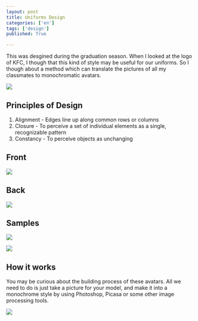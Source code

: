 ```yaml
---
layout: post
title: Uniforms Design
categories: ['en']
tags: ['design']
published: True

---
```


This was desgined during the graduation season. When I looked at the logo of KFC, I though that this kind of style may be useful for our uniforms.
So I though about a method which can translate the pictures of all my classmates to monochromatic avatars.

![](http://ww2.sinaimg.cn/large/6d0af205jw1evslvmgedfj20xc0fowjf.jpg)

## Principles of Design

1. Alignment - Edges line up along common rows or columns
2. Closure - To perceive a set of individual elements as a single, recognizable pattern
3. Constancy - To perceive objects as unchanging

## Front
![](http://ww2.sinaimg.cn/large/6d0af205jw1evsmo46q2mj20ib0q0dks.jpg)

## Back
![](http://ww4.sinaimg.cn/large/6d0af205jw1evslqewowkj20rs0rsdx4.jpg)

## Samples
![](http://ww1.sinaimg.cn/large/6d0af205jw1evsmt40yu5j210w0pitiy.jpg)

![](http://ww4.sinaimg.cn/large/6d0af205jw1evsmw6ywq7j21220r8n75.jpg)

## How it works

You may be curious about the building process of these avatars. All we need to do is just take a picture for your model, and make it into a monochrome style by using Photoshop, Picasa or some other image processing tools.

![](http://ww2.sinaimg.cn/large/6d0af205jw1exka7uwk7ij20w20fatct.jpg)